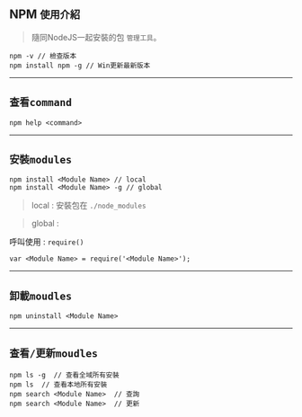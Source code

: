 ## NPM `使用介紹`

> 隨同NodeJS一起安裝的包 `管理工具`。

    npm -v // 檢查版本
    npm install npm -g // Win更新最新版本

---
## `查看command`

    npm help <command>

---

## `安裝modules`

    npm install <Module Name> // local
    npm install <Module Name> -g // global

> local : 安裝包在 `./node_modules`

> global : 

呼叫使用 : `require()`

    var <Module Name> = require('<Module Name>');

---

## `卸載moudles`

    npm uninstall <Module Name>

---
## `查看/更新moudles`

    npm ls -g  // 查看全域所有安裝
    npm ls  // 查看本地所有安裝
    npm search <Module Name>  // 查詢
    npm search <Module Name>  // 更新
    
